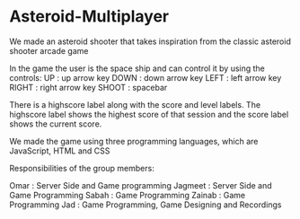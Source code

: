 # Asteroid-Multiplayer
We made an asteroid shooter that takes inspiration from the classic asteroid shooter arcade game

In the game the user is the space ship and can control it by using the controls:
UP : up arrow key
DOWN : down arrow key
LEFT : left arrow key
RIGHT : right arrow key
SHOOT : spacebar 

There is a highscore label along with the score and level labels. 
The highscore label shows the highest score of that session and the score label shows the current score.

We made the game using three programming languages, which are JavaScript, HTML and CSS

Responsibilities of the group members:

Omar : Server Side and Game programming
Jagmeet : Server Side and Game Programming
Sabah : Game Programming
Zainab : Game Programming
Jad : Game Programming, Game Designing and Recordings
